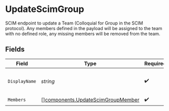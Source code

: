 # UpdateScimGroup

SCIM endpoint to update a Team (Colloquial for Group in the SCIM protocol). Any members defined in the payload will be assigned to the team with no defined role, any missing members will be removed from the team.


## Fields

| Field                                                                                  | Type                                                                                   | Required                                                                               | Description                                                                            |
| -------------------------------------------------------------------------------------- | -------------------------------------------------------------------------------------- | -------------------------------------------------------------------------------------- | -------------------------------------------------------------------------------------- |
| `DisplayName`                                                                          | *string*                                                                               | :heavy_check_mark:                                                                     | The name of the team being updated                                                     |
| `Members`                                                                              | [][components.UpdateScimGroupMember](../../models/components/updatescimgroupmember.md) | :heavy_check_mark:                                                                     | N/A                                                                                    |